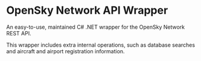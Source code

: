 # OpenSky Network API Wrapper

An easy-to-use, maintained C# .NET wrapper for the OpenSky Network REST API.

This wrapper includes extra internal operations, such as database searches and aircraft and airport registration information.